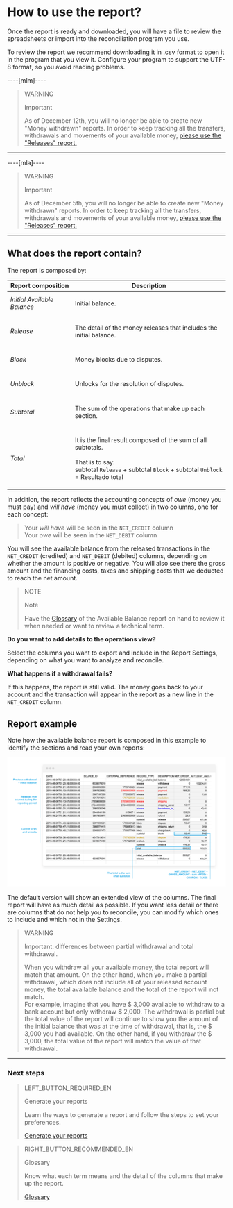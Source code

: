 
# How to use the report?


Once the report is ready and downloaded, you will have a file to review the spreadsheets or import into the reconciliation program you use.

To review the report we recommend downloading it in .csv format to open it in the program that you view it. Configure your program to support the UTF-8 format, so you avoid reading problems.

----[mlm]----
> WARNING
>
> Important
>
> As of December 12th, you will no longer be able to create new "Money withdrawn" reports. In order to keep tracking all the transfers, withdrawals and movements of your available money, [please use the "Releases" report.](https://bit.ly/3zCb1ye)
------------
----[mla]----
> WARNING
>
> Important
>
> As of December 5th, you will no longer be able to create new "Money withdrawn" reports. In order to keep tracking all the transfers, withdrawals and movements of your available money, [please use the "Releases" report.](https://bit.ly/3zCb1ye)
------------
## What does the report contain?

The report is composed by:

| Report composition | Description |
| --- | --- |
| *Initial Available Balance* |<br/> Initial balance.<br/><br/>|
| *Release* |<br/> The detail of the money releases that includes the initial balance.<br/><br/> |
| *Block* | <br/> Money blocks due to disputes.<br/><br/> |
| *Unblock* |<br/> Unlocks for the resolution of disputes.<br/><br/>|
| *Subtotal* | <br/> The sum of the operations that make up each section.<br/><br/>|
| *Total*| <br/> It is the final result composed of the sum of all subtotals.<br/><br/> That is to say:<br/> subtotal `Release` + subtotal `Block` + subtotal `Unblock` = Resultado total<br/><br/> |

In addition, the report reflects the accounting concepts of *owe* (money you must pay) and *will have* (money you must collect) in two columns, one for each concept:

> Your *will have* will be seen in the `NET_CREDIT` column
> <br>
> Your *owe* will be seen in the `NET_DEBIT` column

You will see the available balance from the released transactions in the `NET_CREDIT` (credited) and `NET_DEBIT` (debited) columns, depending on whether the amount is positive or negative. You will also see there the gross amount and the financing costs, taxes and shipping costs that we deducted to reach the net amount.

> NOTE
>
> Note
>
> Have the [Glossary](https://www.mercadopago.com.ar/ayuda/_2118) of the Available Balance report on hand to review it when needed or want to review a technical term.

**Do you want to add details to the operations view?**

Select the columns you want to export and include in the Report Settings, depending on what you want to analyze and reconcile.

**What happens if a withdrawal fails?**

If this happens, the report is still valid. The money goes back to your account and the transaction will appear in the report as a new line in the `NET_CREDIT` column.

## Report example

Note how the available balance report is composed in this example to identify the sections and read your own reports:

![Reporte de Dinero disponible Ejemplos Mercado Pago](/images/manage-account/reports/examples-en.png)

The default version will show an extended view of the columns. The final report will have as much detail as possible. If you want less detail or there are columns that do not help you to reconcile, you can modify which ones to include and which not in the Settings.

> WARNING
>
> Important: differences between partial withdrawal and total withdrawal.
>
> When you withdraw all your available money, the total report will match that amount. On the other hand, when you make a partial withdrawal, which does not include all of your released account money, the total available balance and the total of the report will not match.
><br>
> For example, imagine that you have $ 3,000 available to withdraw to a bank account but only withdraw $ 2,000. The withdrawal is partial but the total value of the report will continue to show you the amount of the initial balance that was at the time of withdrawal, that is, the $ 3,000 you had available. On the other hand, if you withdraw the $ 3,000, the total value of the report will match the value of that withdrawal.

<hr/>

### Next steps

> LEFT_BUTTON_REQUIRED_EN
>
> Generate your reports
>
> Learn the ways to generate a report and follow the steps to set your preferences.
>
> [Generate your reports](https://www.mercadopago[FAKER][URL][DOMAIN]/developers/en/guides/additional-content/reports/available-money/generate)

> RIGHT_BUTTON_RECOMMENDED_EN
>
> Glossary
>
> Know what each term means and the detail of the columns that make up the report.
>
> [Glossary](https://www.mercadopago[FAKER][URL][DOMAIN]/developers/en/guides/additional-content/reports/available-money/glossary)
